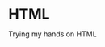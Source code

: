 # HTML
Trying my hands on HTML



<!DOCTYPE html>
 
<html>
 
<head>
    <title>NAmikaze Minato</title>
     <style>
        * {
            margin: 0;
            padding: 0;
        }
 
        .navbar {
            display: flex;
            align-items: center;
            justify-content: center;
            position: sticky;
            top: 0;
            cursor: pointer;
        }
         .background {
            background: black;
            background-blend-mode: darken;
            background-size: cover;
        }
 
        .nav-list {
            width: 70%;
            display: flex;
            align-items: center;
        }

         .nav-list li {
            list-style: none;
            padding: 26px 30px;
        }
 
        .nav-list li a {
            text-decoration: none;
            color: white;
        }
 
        .nav-list li a:hover {
            color: grey;
        }
 
        .rightnav {
            width: 30%;
            text-align: right;
        }

 
        .firstsection {
            background-color: Yellow;
            height: 400px;
        }
 
        .secondsection {
            background-color: blue;
            height: 400px;
        }
 
        .box-main {
            display: flex;
            justify-content: center;
            align-items: center;
            color: black;
            max-width: 80%;
            margin: auto;
            height: 80%;
        }
 
        .firsthalf {
            width: 100%;
            display: flex;
            flex-direction: column;
            justify-content: center;
        }
 
        .secondhalf {
            width: 30%;
        }
 
        .secondhalf img {
            width: 70%;
            border: 4px solid white;
            border-radius: 150px;
            display: block;
            margin: auto;
        }
 
        .text-big {
            font-family: 'Piazzolla', serif;
            font-weight: bold;
            font-size: 35px;
        }
 
        .text-small {
            font-size: 18px;
        }
 
        .btn {
            padding: 8px 20px;
            margin: 7px 0;
            border: 2px solid white;
            border-radius: 8px;
            background: none;
            color: white;
            cursor: pointer;
        }
 
        .btn-sm {
            padding: 6px 10px;
            vertical-align: middle;
        }
 
        .section {
            height: 400px;
            display: flex;
            align-items: center;
            justify-content: center;
            max-width: 90%;
            margin: auto;
        }
 
        .section-Left {
            flex-direction: row-reverse;
        }
 
        .paras {
            padding: 0px 65px;
        }
 
        .thumbnail img {
            width: 250px;
            border: 2px solid black;
            border-radius: 26px;
            margin-top: 19px;
        }
 
        .center {
            text-align: center;
        }
 
        
    </style>
</head>
 
<body>
    <nav class="navbar background">
        <ul class="nav-list">
         
             <li><a href="#web">Minato</a></li>
            <li><a href="#program">Yellow Flash</a></li>
            <li><a href="#course">Hokage</a></li>
        </ul>
 
        <div class="rightNav">
            
        </div>
    </nav>
<section class="firstsection">
        <div class="box-main">
            <div class="firstHalf">
                <h1 class="text-big" id="Minato">
                    Minato
                </h1>
                 
                <p class="text-small">
                    Minato Namikaze was the Fourth Hokage of Konohagakure. 						He was renowned all over the world as Konoha's Yellow 						Flash ( Konoha no Kiiroi Senkō, English TV: Yellow Flash 					 of the Leaf). He died during the Nine-Tailed Demon Fox's 					  Attack, sacrificing his life to seal a part of the Nine-					  Tails into his newborn son, Naruto Uzumaki.
                </p>
 
            </div>
        </div>
    </section>
 
    <section class="secondsection">
        <div class="box-main">
            <div class="secondHalf">
                <h1 class="text-big" id="Yellow Flash">
                    The Yellow Flash
                </h1>
                <p class="text-small">
                    Minato and Kushina were a couple from the time that he rescued her, and with his love, Kushina was able to keep the Nine-Tails sealed within her at bay. They eventually married. From observing a Tailed Beast Ball, Minato began a three-year process of creating the Rasengan, the height of shape transformation. He would spend the rest of his life trying to combine it with his own nature.
                </p> 
 
            </div>
        </div>
    </section>
 
    <section class="section">
        <div class="paras">
            <h1 class="sectionTag text-big">Hokage</h1>
 
            <p class="sectionSubTag text-small">
                For his performance during the War, Minato was chosen over Orochimaru to become Fourth Hokage.He taught the Flying Thunder God Technique to the Hokage Guard Platoon to better aid them in their duties of serving the Hokage at any given time.In the anime, he also tried to help Kakashi, now an Anbu, emerge from the darkness he'd fallen into after Obito and Rin's deaths. 
            </p>
 
 
        </div>
 
        <div class="thumbnail">
            <img src="https://c4.wallpaperflare.com/wallpaper/334/432/15/anime-naruto-hokage-naruto-minato-namikaze-wallpaper-preview.jpg" alt="Minato">
        </div>
    </section>
 
   
</body>
 
</html>
